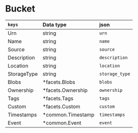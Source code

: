 # Bucket

| `keys` | Data type | json |
| :--- | :---- | :-- |
| Urn | string  | `urn` |
| Name | string | `name` |
| Source | string | `source` |
| Description | string | `description` |
| Location | string | `location` |
| StorageType | string |           `storage_type` |
| Blobs  | *facets.Blobs |   `blobs` |
| Ownership | *facets.Ownership | `ownership` |
| Tags | *facets.Tags | `tags` |
| Custom | *facets.Custom | `custom` |
| Timestamps | *common.Timestamp | `timestamps` |
| Event | *common.Event | `event` |
